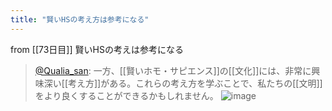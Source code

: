```yaml
---
title: "賢いHSの考え方は参考になる"
---
```


from [[73日目]]
賢いHSの考えは参考になる
> [@Qualia_san](https://twitter.com/Qualia_san/status/1630222385923366912?s=20): 一方、[[賢いホモ・サピエンス]]の[[文化]]には、非常に興味深い[[考え方]]がある。これらの考え方を学ぶことで、私たちの[[文明]]をより良くすることができるかもしれません。
> ![image](https://pbs.twimg.com/media/Fp-2nYqaYAApZuc.png)

